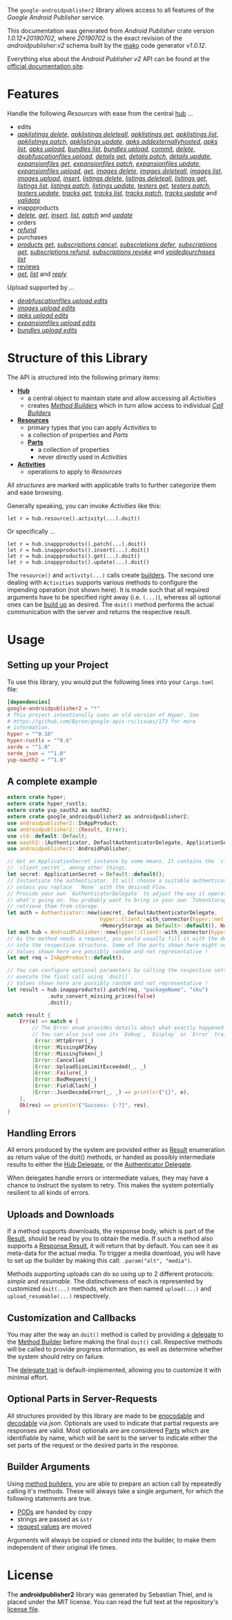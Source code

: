 <!---
DO NOT EDIT !
This file was generated automatically from 'src/mako/api/README.md.mako'
DO NOT EDIT !
-->
The `google-androidpublisher2` library allows access to all features of the *Google Android Publisher* service.

This documentation was generated from *Android Publisher* crate version *1.0.12+20190702*, where *20190702* is the exact revision of the *androidpublisher:v2* schema built by the [mako](http://www.makotemplates.org/) code generator *v1.0.12*.

Everything else about the *Android Publisher* *v2* API can be found at the
[official documentation site](https://developers.google.com/android-publisher).
# Features

Handle the following *Resources* with ease from the central [hub](https://docs.rs/google-androidpublisher2/1.0.12+20190702/google_androidpublisher2/struct.AndroidPublisher.html) ... 

* edits
 * [*apklistings delete*](https://docs.rs/google-androidpublisher2/1.0.12+20190702/google_androidpublisher2/struct.EditApklistingDeleteCall.html), [*apklistings deleteall*](https://docs.rs/google-androidpublisher2/1.0.12+20190702/google_androidpublisher2/struct.EditApklistingDeleteallCall.html), [*apklistings get*](https://docs.rs/google-androidpublisher2/1.0.12+20190702/google_androidpublisher2/struct.EditApklistingGetCall.html), [*apklistings list*](https://docs.rs/google-androidpublisher2/1.0.12+20190702/google_androidpublisher2/struct.EditApklistingListCall.html), [*apklistings patch*](https://docs.rs/google-androidpublisher2/1.0.12+20190702/google_androidpublisher2/struct.EditApklistingPatchCall.html), [*apklistings update*](https://docs.rs/google-androidpublisher2/1.0.12+20190702/google_androidpublisher2/struct.EditApklistingUpdateCall.html), [*apks addexternallyhosted*](https://docs.rs/google-androidpublisher2/1.0.12+20190702/google_androidpublisher2/struct.EditApkAddexternallyhostedCall.html), [*apks list*](https://docs.rs/google-androidpublisher2/1.0.12+20190702/google_androidpublisher2/struct.EditApkListCall.html), [*apks upload*](https://docs.rs/google-androidpublisher2/1.0.12+20190702/google_androidpublisher2/struct.EditApkUploadCall.html), [*bundles list*](https://docs.rs/google-androidpublisher2/1.0.12+20190702/google_androidpublisher2/struct.EditBundleListCall.html), [*bundles upload*](https://docs.rs/google-androidpublisher2/1.0.12+20190702/google_androidpublisher2/struct.EditBundleUploadCall.html), [*commit*](https://docs.rs/google-androidpublisher2/1.0.12+20190702/google_androidpublisher2/struct.EditCommitCall.html), [*delete*](https://docs.rs/google-androidpublisher2/1.0.12+20190702/google_androidpublisher2/struct.EditDeleteCall.html), [*deobfuscationfiles upload*](https://docs.rs/google-androidpublisher2/1.0.12+20190702/google_androidpublisher2/struct.EditDeobfuscationfileUploadCall.html), [*details get*](https://docs.rs/google-androidpublisher2/1.0.12+20190702/google_androidpublisher2/struct.EditDetailGetCall.html), [*details patch*](https://docs.rs/google-androidpublisher2/1.0.12+20190702/google_androidpublisher2/struct.EditDetailPatchCall.html), [*details update*](https://docs.rs/google-androidpublisher2/1.0.12+20190702/google_androidpublisher2/struct.EditDetailUpdateCall.html), [*expansionfiles get*](https://docs.rs/google-androidpublisher2/1.0.12+20190702/google_androidpublisher2/struct.EditExpansionfileGetCall.html), [*expansionfiles patch*](https://docs.rs/google-androidpublisher2/1.0.12+20190702/google_androidpublisher2/struct.EditExpansionfilePatchCall.html), [*expansionfiles update*](https://docs.rs/google-androidpublisher2/1.0.12+20190702/google_androidpublisher2/struct.EditExpansionfileUpdateCall.html), [*expansionfiles upload*](https://docs.rs/google-androidpublisher2/1.0.12+20190702/google_androidpublisher2/struct.EditExpansionfileUploadCall.html), [*get*](https://docs.rs/google-androidpublisher2/1.0.12+20190702/google_androidpublisher2/struct.EditGetCall.html), [*images delete*](https://docs.rs/google-androidpublisher2/1.0.12+20190702/google_androidpublisher2/struct.EditImageDeleteCall.html), [*images deleteall*](https://docs.rs/google-androidpublisher2/1.0.12+20190702/google_androidpublisher2/struct.EditImageDeleteallCall.html), [*images list*](https://docs.rs/google-androidpublisher2/1.0.12+20190702/google_androidpublisher2/struct.EditImageListCall.html), [*images upload*](https://docs.rs/google-androidpublisher2/1.0.12+20190702/google_androidpublisher2/struct.EditImageUploadCall.html), [*insert*](https://docs.rs/google-androidpublisher2/1.0.12+20190702/google_androidpublisher2/struct.EditInsertCall.html), [*listings delete*](https://docs.rs/google-androidpublisher2/1.0.12+20190702/google_androidpublisher2/struct.EditListingDeleteCall.html), [*listings deleteall*](https://docs.rs/google-androidpublisher2/1.0.12+20190702/google_androidpublisher2/struct.EditListingDeleteallCall.html), [*listings get*](https://docs.rs/google-androidpublisher2/1.0.12+20190702/google_androidpublisher2/struct.EditListingGetCall.html), [*listings list*](https://docs.rs/google-androidpublisher2/1.0.12+20190702/google_androidpublisher2/struct.EditListingListCall.html), [*listings patch*](https://docs.rs/google-androidpublisher2/1.0.12+20190702/google_androidpublisher2/struct.EditListingPatchCall.html), [*listings update*](https://docs.rs/google-androidpublisher2/1.0.12+20190702/google_androidpublisher2/struct.EditListingUpdateCall.html), [*testers get*](https://docs.rs/google-androidpublisher2/1.0.12+20190702/google_androidpublisher2/struct.EditTesterGetCall.html), [*testers patch*](https://docs.rs/google-androidpublisher2/1.0.12+20190702/google_androidpublisher2/struct.EditTesterPatchCall.html), [*testers update*](https://docs.rs/google-androidpublisher2/1.0.12+20190702/google_androidpublisher2/struct.EditTesterUpdateCall.html), [*tracks get*](https://docs.rs/google-androidpublisher2/1.0.12+20190702/google_androidpublisher2/struct.EditTrackGetCall.html), [*tracks list*](https://docs.rs/google-androidpublisher2/1.0.12+20190702/google_androidpublisher2/struct.EditTrackListCall.html), [*tracks patch*](https://docs.rs/google-androidpublisher2/1.0.12+20190702/google_androidpublisher2/struct.EditTrackPatchCall.html), [*tracks update*](https://docs.rs/google-androidpublisher2/1.0.12+20190702/google_androidpublisher2/struct.EditTrackUpdateCall.html) and [*validate*](https://docs.rs/google-androidpublisher2/1.0.12+20190702/google_androidpublisher2/struct.EditValidateCall.html)
* inappproducts
 * [*delete*](https://docs.rs/google-androidpublisher2/1.0.12+20190702/google_androidpublisher2/struct.InappproductDeleteCall.html), [*get*](https://docs.rs/google-androidpublisher2/1.0.12+20190702/google_androidpublisher2/struct.InappproductGetCall.html), [*insert*](https://docs.rs/google-androidpublisher2/1.0.12+20190702/google_androidpublisher2/struct.InappproductInsertCall.html), [*list*](https://docs.rs/google-androidpublisher2/1.0.12+20190702/google_androidpublisher2/struct.InappproductListCall.html), [*patch*](https://docs.rs/google-androidpublisher2/1.0.12+20190702/google_androidpublisher2/struct.InappproductPatchCall.html) and [*update*](https://docs.rs/google-androidpublisher2/1.0.12+20190702/google_androidpublisher2/struct.InappproductUpdateCall.html)
* orders
 * [*refund*](https://docs.rs/google-androidpublisher2/1.0.12+20190702/google_androidpublisher2/struct.OrderRefundCall.html)
* purchases
 * [*products get*](https://docs.rs/google-androidpublisher2/1.0.12+20190702/google_androidpublisher2/struct.PurchaseProductGetCall.html), [*subscriptions cancel*](https://docs.rs/google-androidpublisher2/1.0.12+20190702/google_androidpublisher2/struct.PurchaseSubscriptionCancelCall.html), [*subscriptions defer*](https://docs.rs/google-androidpublisher2/1.0.12+20190702/google_androidpublisher2/struct.PurchaseSubscriptionDeferCall.html), [*subscriptions get*](https://docs.rs/google-androidpublisher2/1.0.12+20190702/google_androidpublisher2/struct.PurchaseSubscriptionGetCall.html), [*subscriptions refund*](https://docs.rs/google-androidpublisher2/1.0.12+20190702/google_androidpublisher2/struct.PurchaseSubscriptionRefundCall.html), [*subscriptions revoke*](https://docs.rs/google-androidpublisher2/1.0.12+20190702/google_androidpublisher2/struct.PurchaseSubscriptionRevokeCall.html) and [*voidedpurchases list*](https://docs.rs/google-androidpublisher2/1.0.12+20190702/google_androidpublisher2/struct.PurchaseVoidedpurchaseListCall.html)
* [reviews](https://docs.rs/google-androidpublisher2/1.0.12+20190702/google_androidpublisher2/struct.Review.html)
 * [*get*](https://docs.rs/google-androidpublisher2/1.0.12+20190702/google_androidpublisher2/struct.ReviewGetCall.html), [*list*](https://docs.rs/google-androidpublisher2/1.0.12+20190702/google_androidpublisher2/struct.ReviewListCall.html) and [*reply*](https://docs.rs/google-androidpublisher2/1.0.12+20190702/google_androidpublisher2/struct.ReviewReplyCall.html)


Upload supported by ...

* [*deobfuscationfiles upload edits*](https://docs.rs/google-androidpublisher2/1.0.12+20190702/google_androidpublisher2/struct.EditDeobfuscationfileUploadCall.html)
* [*images upload edits*](https://docs.rs/google-androidpublisher2/1.0.12+20190702/google_androidpublisher2/struct.EditImageUploadCall.html)
* [*apks upload edits*](https://docs.rs/google-androidpublisher2/1.0.12+20190702/google_androidpublisher2/struct.EditApkUploadCall.html)
* [*expansionfiles upload edits*](https://docs.rs/google-androidpublisher2/1.0.12+20190702/google_androidpublisher2/struct.EditExpansionfileUploadCall.html)
* [*bundles upload edits*](https://docs.rs/google-androidpublisher2/1.0.12+20190702/google_androidpublisher2/struct.EditBundleUploadCall.html)



# Structure of this Library

The API is structured into the following primary items:

* **[Hub](https://docs.rs/google-androidpublisher2/1.0.12+20190702/google_androidpublisher2/struct.AndroidPublisher.html)**
    * a central object to maintain state and allow accessing all *Activities*
    * creates [*Method Builders*](https://docs.rs/google-androidpublisher2/1.0.12+20190702/google_androidpublisher2/trait.MethodsBuilder.html) which in turn
      allow access to individual [*Call Builders*](https://docs.rs/google-androidpublisher2/1.0.12+20190702/google_androidpublisher2/trait.CallBuilder.html)
* **[Resources](https://docs.rs/google-androidpublisher2/1.0.12+20190702/google_androidpublisher2/trait.Resource.html)**
    * primary types that you can apply *Activities* to
    * a collection of properties and *Parts*
    * **[Parts](https://docs.rs/google-androidpublisher2/1.0.12+20190702/google_androidpublisher2/trait.Part.html)**
        * a collection of properties
        * never directly used in *Activities*
* **[Activities](https://docs.rs/google-androidpublisher2/1.0.12+20190702/google_androidpublisher2/trait.CallBuilder.html)**
    * operations to apply to *Resources*

All *structures* are marked with applicable traits to further categorize them and ease browsing.

Generally speaking, you can invoke *Activities* like this:

```Rust,ignore
let r = hub.resource().activity(...).doit()
```

Or specifically ...

```ignore
let r = hub.inappproducts().patch(...).doit()
let r = hub.inappproducts().insert(...).doit()
let r = hub.inappproducts().get(...).doit()
let r = hub.inappproducts().update(...).doit()
```

The `resource()` and `activity(...)` calls create [builders][builder-pattern]. The second one dealing with `Activities` 
supports various methods to configure the impending operation (not shown here). It is made such that all required arguments have to be 
specified right away (i.e. `(...)`), whereas all optional ones can be [build up][builder-pattern] as desired.
The `doit()` method performs the actual communication with the server and returns the respective result.

# Usage

## Setting up your Project

To use this library, you would put the following lines into your `Cargo.toml` file:

```toml
[dependencies]
google-androidpublisher2 = "*"
# This project intentionally uses an old version of Hyper. See
# https://github.com/Byron/google-apis-rs/issues/173 for more
# information.
hyper = "^0.10"
hyper-rustls = "^0.6"
serde = "^1.0"
serde_json = "^1.0"
yup-oauth2 = "^1.0"
```

## A complete example

```Rust
extern crate hyper;
extern crate hyper_rustls;
extern crate yup_oauth2 as oauth2;
extern crate google_androidpublisher2 as androidpublisher2;
use androidpublisher2::InAppProduct;
use androidpublisher2::{Result, Error};
use std::default::Default;
use oauth2::{Authenticator, DefaultAuthenticatorDelegate, ApplicationSecret, MemoryStorage};
use androidpublisher2::AndroidPublisher;

// Get an ApplicationSecret instance by some means. It contains the `client_id` and 
// `client_secret`, among other things.
let secret: ApplicationSecret = Default::default();
// Instantiate the authenticator. It will choose a suitable authentication flow for you, 
// unless you replace  `None` with the desired Flow.
// Provide your own `AuthenticatorDelegate` to adjust the way it operates and get feedback about 
// what's going on. You probably want to bring in your own `TokenStorage` to persist tokens and
// retrieve them from storage.
let auth = Authenticator::new(&secret, DefaultAuthenticatorDelegate,
                              hyper::Client::with_connector(hyper::net::HttpsConnector::new(hyper_rustls::TlsClient::new())),
                              <MemoryStorage as Default>::default(), None);
let mut hub = AndroidPublisher::new(hyper::Client::with_connector(hyper::net::HttpsConnector::new(hyper_rustls::TlsClient::new())), auth);
// As the method needs a request, you would usually fill it with the desired information
// into the respective structure. Some of the parts shown here might not be applicable !
// Values shown here are possibly random and not representative !
let mut req = InAppProduct::default();

// You can configure optional parameters by calling the respective setters at will, and
// execute the final call using `doit()`.
// Values shown here are possibly random and not representative !
let result = hub.inappproducts().patch(req, "packageName", "sku")
             .auto_convert_missing_prices(false)
             .doit();

match result {
    Err(e) => match e {
        // The Error enum provides details about what exactly happened.
        // You can also just use its `Debug`, `Display` or `Error` traits
         Error::HttpError(_)
        |Error::MissingAPIKey
        |Error::MissingToken(_)
        |Error::Cancelled
        |Error::UploadSizeLimitExceeded(_, _)
        |Error::Failure(_)
        |Error::BadRequest(_)
        |Error::FieldClash(_)
        |Error::JsonDecodeError(_, _) => println!("{}", e),
    },
    Ok(res) => println!("Success: {:?}", res),
}

```
## Handling Errors

All errors produced by the system are provided either as [Result](https://docs.rs/google-androidpublisher2/1.0.12+20190702/google_androidpublisher2/enum.Result.html) enumeration as return value of 
the doit() methods, or handed as possibly intermediate results to either the 
[Hub Delegate](https://docs.rs/google-androidpublisher2/1.0.12+20190702/google_androidpublisher2/trait.Delegate.html), or the [Authenticator Delegate](https://docs.rs/yup-oauth2/*/yup_oauth2/trait.AuthenticatorDelegate.html).

When delegates handle errors or intermediate values, they may have a chance to instruct the system to retry. This 
makes the system potentially resilient to all kinds of errors.

## Uploads and Downloads
If a method supports downloads, the response body, which is part of the [Result](https://docs.rs/google-androidpublisher2/1.0.12+20190702/google_androidpublisher2/enum.Result.html), should be
read by you to obtain the media.
If such a method also supports a [Response Result](https://docs.rs/google-androidpublisher2/1.0.12+20190702/google_androidpublisher2/trait.ResponseResult.html), it will return that by default.
You can see it as meta-data for the actual media. To trigger a media download, you will have to set up the builder by making
this call: `.param("alt", "media")`.

Methods supporting uploads can do so using up to 2 different protocols: 
*simple* and *resumable*. The distinctiveness of each is represented by customized 
`doit(...)` methods, which are then named `upload(...)` and `upload_resumable(...)` respectively.

## Customization and Callbacks

You may alter the way an `doit()` method is called by providing a [delegate](https://docs.rs/google-androidpublisher2/1.0.12+20190702/google_androidpublisher2/trait.Delegate.html) to the 
[Method Builder](https://docs.rs/google-androidpublisher2/1.0.12+20190702/google_androidpublisher2/trait.CallBuilder.html) before making the final `doit()` call. 
Respective methods will be called to provide progress information, as well as determine whether the system should 
retry on failure.

The [delegate trait](https://docs.rs/google-androidpublisher2/1.0.12+20190702/google_androidpublisher2/trait.Delegate.html) is default-implemented, allowing you to customize it with minimal effort.

## Optional Parts in Server-Requests

All structures provided by this library are made to be [enocodable](https://docs.rs/google-androidpublisher2/1.0.12+20190702/google_androidpublisher2/trait.RequestValue.html) and 
[decodable](https://docs.rs/google-androidpublisher2/1.0.12+20190702/google_androidpublisher2/trait.ResponseResult.html) via *json*. Optionals are used to indicate that partial requests are responses 
are valid.
Most optionals are are considered [Parts](https://docs.rs/google-androidpublisher2/1.0.12+20190702/google_androidpublisher2/trait.Part.html) which are identifiable by name, which will be sent to 
the server to indicate either the set parts of the request or the desired parts in the response.

## Builder Arguments

Using [method builders](https://docs.rs/google-androidpublisher2/1.0.12+20190702/google_androidpublisher2/trait.CallBuilder.html), you are able to prepare an action call by repeatedly calling it's methods.
These will always take a single argument, for which the following statements are true.

* [PODs][wiki-pod] are handed by copy
* strings are passed as `&str`
* [request values](https://docs.rs/google-androidpublisher2/1.0.12+20190702/google_androidpublisher2/trait.RequestValue.html) are moved

Arguments will always be copied or cloned into the builder, to make them independent of their original life times.

[wiki-pod]: http://en.wikipedia.org/wiki/Plain_old_data_structure
[builder-pattern]: http://en.wikipedia.org/wiki/Builder_pattern
[google-go-api]: https://github.com/google/google-api-go-client

# License
The **androidpublisher2** library was generated by Sebastian Thiel, and is placed 
under the *MIT* license.
You can read the full text at the repository's [license file][repo-license].

[repo-license]: https://github.com/Byron/google-apis-rsblob/master/LICENSE.md
